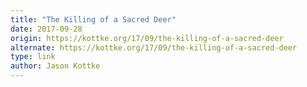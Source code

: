 ```yaml
---
title: "The Killing of a Sacred Deer"
date: 2017-09-28
origin: https://kottke.org/17/09/the-killing-of-a-sacred-deer
alternate: https://kottke.org/17/09/the-killing-of-a-sacred-deer
type: link
author: Jason Kottke
---
```


